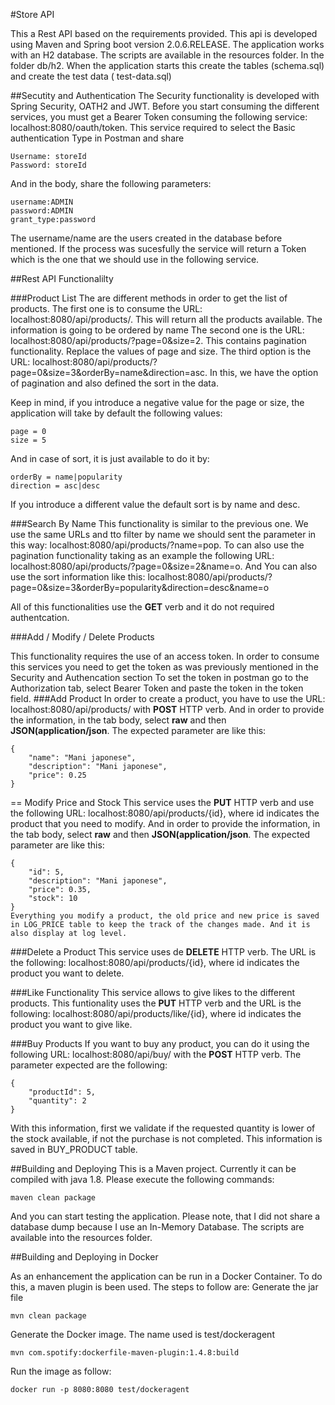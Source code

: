 #Store API

This a Rest API based on the requirements provided. This api is developed using Maven and Spring boot version 2.0.6.RELEASE. The application works with an H2 database. The scripts are available in the resources folder. In the folder db/h2.
When the application starts this create the tables (schema.sql) and create the test data ( test-data.sql)

##Secutity and Authentication
The Security functionality is developed with Spring Security, OATH2 and JWT. Before you start consuming the different services, you must get a Bearer Token consuming the following service: localhost:8080/oauth/token.
This service required to select the Basic authentication Type in Postman and share
```
Username: storeId
Password: storeId
```

And in the body, share the following parameters:
```
username:ADMIN
password:ADMIN
grant_type:password
```

The username/name are the users created in the database before mentioned. If the process was sucesfully the service will return a Token which is the one that we should use in the following service.

##Rest API Functionalilty

###Product List
The are different methods in order to get the list of products. The first one is to consume the URL: localhost:8080/api/products/. This will return all the products available. The information is going to be ordered by name
The second one is the URL: localhost:8080/api/products/?page=0&size=2. This contains pagination functionality. Replace the values of page and size.
The third option is the URL: localhost:8080/api/products/?page=0&size=3&orderBy=name&direction=asc. In this, we have the option of pagination and also defined the sort in the data.

Keep in mind, if you introduce a negative value for the page or size, the application will take by default the following values:
```
page = 0
size = 5
```

And in case of sort, it is just available to do it by:
```
orderBy = name|popularity
direction = asc|desc
```
If you introduce a different value the default sort is by name and desc.

###Search By Name
This functionality is similar to the previous one. We use the same URLs and tto filter by name we should sent the parameter in this way: localhost:8080/api/products/?name=pop. To can also use the pagination functionality taking as an example
the following URL: localhost:8080/api/products/?page=0&size=2&name=o. And You can also use the sort information like this: localhost:8080/api/products/?page=0&size=3&orderBy=popularity&direction=desc&name=o

All of this functionalities use the **GET** verb and it do not required authentcation.

###Add / Modify / Delete Products

This functionality requires the use of an access token. In order to consume this services you need to get the token as was previously mentioned in the Security and Authencation section
To set the token in postman go to the Authorization tab, select Bearer Token and paste the token in the token field.
###Add Product
In order to create a product, you have to use the URL: localhost:8080/api/products/ with **POST** HTTP verb. And in order to provide the information, in the tab body, select **raw** and then **JSON(application/json**.
The expected parameter are like this:
```
{
	"name": "Mani japonese",
	"description": "Mani japonese",
	"price": 0.25
}
```
== Modify Price and Stock
This service uses the **PUT** HTTP verb and use the following URL: localhost:8080/api/products/{id}, where id indicates the product that you need to modify. And in order to provide the information, in the tab body, select **raw** and then **JSON(application/json**.
The expected parameter are like this:
```
{
    "id": 5,
    "description": "Mani japonese",
    "price": 0.35,
    "stock": 10
}
Everything you modify a product, the old price and new price is saved in LOG_PRICE table to keep the track of the changes made. And it is also display at log level.
```
###Delete a Product
This service uses de **DELETE** HTTP verb. The URL is the following: localhost:8080/api/products/{id}, where id indicates the product you want to delete.

###Like Functionality
This service allows to give likes to the different products. This funtionality uses the **PUT** HTTP verb and the URL is the following: localhost:8080/api/products/like/{id}, where id indicates the product you want to give like.

###Buy Products
If you want to buy any product, you can do it using the following URL: localhost:8080/api/buy/ with the **POST** HTTP verb. The parameter expected are the following:
```
{
	"productId": 5,
	"quantity": 2
}
```
With this information, first we validate if the requested quantity is lower of the stock available, if not the purchase is not completed. This information is saved in BUY_PRODUCT table.

##Building and Deploying
This is a Maven project. Currently it can be compiled with java 1.8. Please execute the following commands:
```
maven clean package
```
And you can start testing the application. Please note, that I did not share a database dump because I use an In-Memory Database. The scripts are available into the resources folder.

##Building and Deploying in Docker

As an enhancement the application can be run in a Docker Container. To do this, a maven plugin is been used. The steps to follow are:
Generate the jar file
```
mvn clean package
```
Generate the Docker image. The name used is test/dockeragent
```
mvn com.spotify:dockerfile-maven-plugin:1.4.8:build
```

Run the image as follow:
```
docker run -p 8080:8080 test/dockeragent
```
